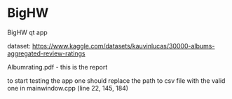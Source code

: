 # BigHW
BigHW qt app 


dataset: https://www.kaggle.com/datasets/kauvinlucas/30000-albums-aggregated-review-ratings

Albumrating.pdf - this is the report


to start testing the app one should replace the path to csv file with the valid one in mainwindow.cpp (line 22, 145, 184)

